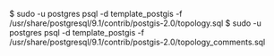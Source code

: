 <!-- post: 1985-09-26-postgis-installation_enabler-scripts -->


$ sudo -u postgres psql -d template&#95;postgis -f /usr/share/postgresql/9.1/contrib/postgis-2.0/topology.sql
$ sudo -u postgres psql -d template&#95;postgis -f /usr/share/postgresql/9.1/contrib/postgis-2.0/topology&#95;comments.sql
